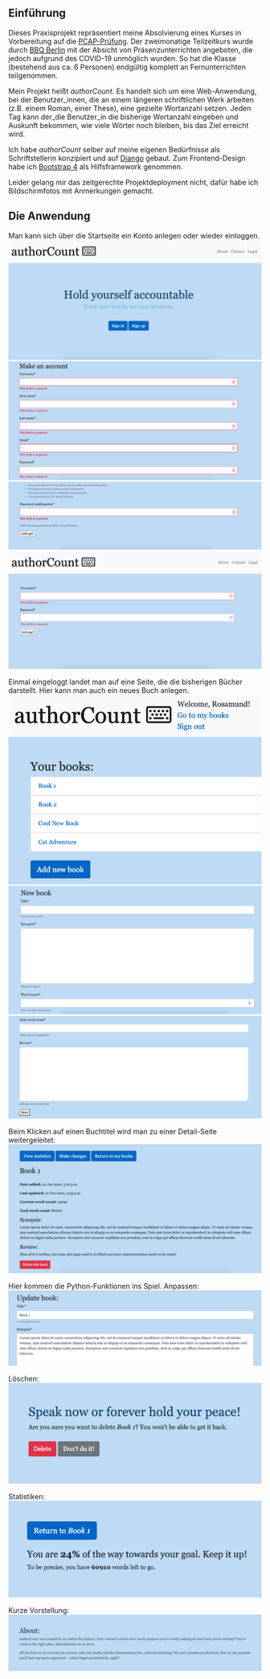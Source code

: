 ## Einführung

Dieses Praxisprojekt repräsentiert meine Absolvierung eines Kurses in Vorbereitung auf die [PCAP-Prüfung](https://pythoninstitute.org/certification/pcap-certification-associate/). Der zweimonatige Teilzeitkurs wurde durch [BBQ Berlin](https://www.bbq.de/standorte/berlin/) mit der Absicht von Präsenzunterrichten angeboten, die jedoch aufgrund des COVID-19 unmöglich wurden. So hat die Klasse (bestehend aus ca. 6 Personen) endgültig komplett an Fernunterrichten teilgenommen.

Mein Projekt heißt *authorCount*. Es handelt sich um eine Web-Anwendung, bei der Benutzer_innen, die an einem längeren schriftlichen Werk arbeiten (z.B. einem Roman, einer These), eine gezielte Wortanzahl setzen. Jeden Tag kann der_die Benutzer_in die bisherige Wortanzahl eingeben und Auskunft bekommen, wie viele Wörter noch bleiben, bis das Ziel erreicht wird.

Ich habe *authorCount* selber auf meine eigenen Bedürfnisse als Schriftstellerin konzipiert und auf [Django](https://www.djangoproject.com/) gebaut. Zum Frontend-Design habe ich [Bootstrap 4](getbootstrap.com) als Hilfsframework genommen.

Leider gelang mir das zeitgerechte Projektdeployment nicht, dafür habe ich Bildschirmfotos mit Anmerkungen gemacht.



## Die Anwendung
Man kann sich über die Startseite ein Konto anlegen oder wieder einloggen. \
![homepage](/screenshots/pic1.png)
![sign-up form](/screenshots/pic2.png)
![sign-up form 2](/screenshots/pic3.png)
![sign-in form](/screenshots/pic4.png)

Einmal eingeloggt landet man auf eine Seite, die die bisherigen Bücher darstellt. Hier kann man auch ein neues Buch anlegen. \
![book list](/screenshots/pic5.png)
![new book](/screenshots/pic6.png)
![new book 2](/screenshots/pic7.png)

Beim Klicken auf einen Buchtitel wird man zu einer Detail-Seite weitergeleitet: \
![book detail](/screenshots/pic8.png)

Hier kommen die Python-Funktionen ins Spiel.
Anpassen: \
![update book](/screenshots/pic9.png)

Löschen: \
![delete book](/screenshots/pic10.png)

Statistiken: \
![book stats](/screenshots/pic11.png)

Kurze Vorstellung: \
![about](/screenshots/pic12.png)
